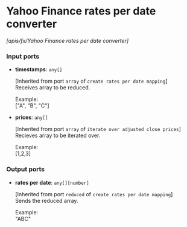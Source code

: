 # Yahoo Finance rates per date converter

_[apis/fx/Yahoo Finance rates per date converter]_

### Input ports

* __timestamps__: ` any[] `

    [Inherited from port `array` of `create rates per date mapping`]   
    Receives array to be reduced.  
      
    Example:  
    ["A", "B", "C"]  


* __prices__: ` any[] `

    [Inherited from port `array` of `iterate over adjusted close prices`]   
    Recieves array to be iterated over.  
      
    Example:  
    [1,2,3]  
      

### Output ports

* __rates per date__: ` any[][number] `

    [Inherited from port `reduced` of `create rates per date mapping`]   
    Sends the reduced array.  
      
    Example:  
    "ABC"  


